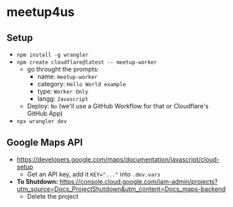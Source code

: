 # meetup4us

## Setup

* `npm install -g wrangler`
* `npm create cloudflare@latest -- meetup-worker`
    - go throught the prompts:
        * name: `meetup-worker`
        * category: `Hello World example`
        * type: `Worker Only`
        * langg: `Javascript`
    - Deploy: `No` (we'll use a GitHub Workflow for that or Cloudflare's GitHub App)
* `npx wrangler dev`

## Google Maps API
- https://developers.google.com/maps/documentation/javascript/cloud-setup
    - Get an API key, add it `KEY="..."` into `.dev.vars`
- **To Shutdown:** https://console.cloud.google.com/iam-admin/projects?utm_source=Docs_ProjectShutdown&utm_content=Docs_maps-backend
    - Delete the project